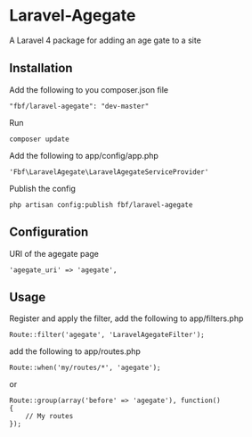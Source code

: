 Laravel-Agegate
===============

A Laravel 4 package for adding an age gate to a site

## Installation

Add the following to you composer.json file

    "fbf/laravel-agegate": "dev-master"

Run

    composer update

Add the following to app/config/app.php

    'Fbf\LaravelAgegate\LaravelAgegateServiceProvider'

Publish the config

    php artisan config:publish fbf/laravel-agegate

## Configuration

URI of the agegate page

	'agegate_uri' => 'agegate',

## Usage

Register and apply the filter, add the following to app/filters.php

    Route::filter('agegate', 'LaravelAgegateFilter');

add the following to app/routes.php

    Route::when('my/routes/*', 'agegate');

or

	Route::group(array('before' => 'agegate'), function()
	{
		// My routes
	});